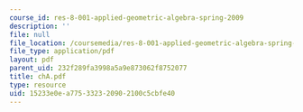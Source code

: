 ```yaml
---
course_id: res-8-001-applied-geometric-algebra-spring-2009
description: ''
file: null
file_location: /coursemedia/res-8-001-applied-geometric-algebra-spring-2009/15233e0ea775332320902100c5cbfe40_chA.pdf
file_type: application/pdf
layout: pdf
parent_uid: 232f289fa3998a5a9e873062f8752077
title: chA.pdf
type: resource
uid: 15233e0e-a775-3323-2090-2100c5cbfe40
---
```

